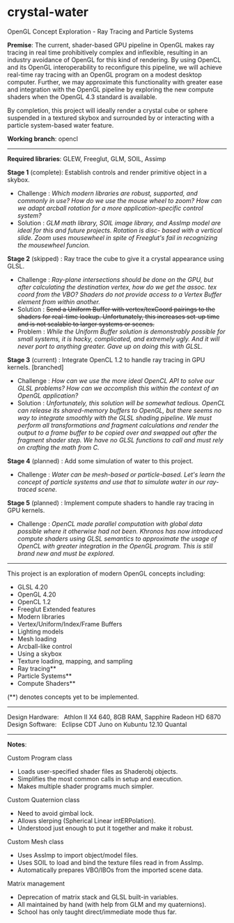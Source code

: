 crystal-water
=============

OpenGL Concept Exploration - Ray Tracing and Particle Systems

**Premise**: The current, shader-based GPU pipeline in OpenGL makes ray tracing
in real time prohibitively complex and inflexible, resulting in an industry
avoidance of OpenGL for this kind of rendering.  By using OpenCL and its
OpenGL interoperability to reconfigure this pipeline, we will achieve real-time
ray tracing with an OpenGL program on a modest desktop computer.  Further, we may
approximate this functionality with greater ease and integration with the OpenGL
pipeline by exploring the new compute shaders when the OpenGL 4.3 standard is available.

By completion, this project will ideally render a crystal cube or sphere
suspended in a textured skybox and surrounded by or interacting with a
particle system-based water feature.

**Working branch**: opencl

___

**Required libraries**: GLEW, Freeglut, GLM, SOIL, Assimp

**Stage 1** (complete): Establish controls and render primitive object in a skybox.  
 - Challenge : *Which modern libraries are robust, supported, and commonly
                        in use? How do we use the mouse wheel to zoom? How can we
                        adapt arcball rotation for a more application-specific
                        control system?*  
 - Solution : *GLM math library, SOIL image library, and AssImp model
                        are ideal for this and future projects. Rotation is disc-
                        based with a vertical slide. Zoom uses mousewheel in spite
                        of Freeglut's fail in recognizing the mousewheel funcion.*  

**Stage 2** (skipped) : Ray trace the cube to give it a crystal appearance using GLSL.  
 - Challenge : *Ray-plane intersections should be done on the GPU, but after
                        calculating the destination vertex, how do we get the assoc.
                        tex coord from the VBO?  Shaders do not provide access to a
                        Vertex Buffer element from within another.*  
 - Solution : ~~Send a Uniform Buffer with vertex/texCoord pairings to the
                        shaders for real-time lookup.  Unfortunately, this increases
                        set-up time and is not scalable to larger systems or scenes.~~  
 - Problem : *While the Uniform Buffer solution is demonstrably possible
                        for small systems, it is hacky, complicated, and extremely
                        ugly.  And it will never port to anything greater.  Gave up
                        on doing this with GLSL.*

**Stage 3** (current) : Integrate OpenCL 1.2 to handle ray tracing in GPU kernels. [branched]  
 - Challenge : *How can we use the more ideal OpenCL API to solve our GLSL
                        problems?  How can we accomplish this within the context of
                        an OpenGL application?*  
 - Solution : *Unfortunately, this solution will be somewhat tedious.  OpenCL
                        can release its shared-memory buffers to OpenGL, but there seems
                        no way to integrate smoothly with the GLSL shading pipeline. We
                        must perform all transformations and fragment calculations and
                        render the output to a frame buffer to be copied over and swapped
                        out after the fragment shader step. We have no GLSL functions to
                        call and must rely on crafting the math from C.*

**Stage 4** (planned) : Add some simulation of water to this project.  
 - Challenge : *Water can be mesh-based or particle-based. Let's learn the
                        concept of particle systems and use that to simulate water
                        in our ray-traced scene.*  

**Stage 5** (planned) : Implement compute shaders to handle ray tracing in GPU kernels.  
 - Challenge : *OpenCL made parallel computation with global data possible
                        where it otherwise had not been. Khronos has now introduced
                        compute shaders using GLSL semantics to approximate the usage
                        of OpenCL with greater integration in the OpenGL program. This
                        is still brand new and must be explored.*

___

This project is an exploration of modern OpenGL concepts including:
  - GLSL 4.20
  - OpenGL 4.20
  - OpenCL 1.2
  - Freeglut Extended features
  - Modern libraries
  - Vertex/Uniform/Index/Frame Buffers
  - Lighting models
  - Mesh loading
  - Arcball-like control
  - Using a skybox
  - Texture loading, mapping, and sampling
  - Ray tracing**
  - Particle Systems**
  - Compute Shaders**

(**) denotes concepts yet to be implemented.

___

Design Hardware: &nbsp; Athlon II X4 640, 8GB RAM, Sapphire Radeon HD 6870  
Design Software: &nbsp; Eclipse CDT Juno on Kubuntu 12.10 Quantal

___

**Notes**:

Custom Program class
  - Loads user-specified shader files as Shaderobj objects.
  - Simplifies the most common calls in setup and execution.
  - Makes multiple shader programs much simpler.

Custom Quaternion class
  - Need to avoid gimbal lock.
  - Allows slerping (Spherical Linear intERPolation).
  - Understood just enough to put it together and make it robust.

Custom Mesh class
  - Uses AssImp to import object/model files.
  - Uses SOIL to load and bind the texture files read in from AssImp.
  - Automatically prepares VBO/IBOs from the imported scene data.

Matrix management
  - Deprecation of matrix stack and GLSL built-in variables.
  - All maintained by hand (with help from GLM and my quaternions).
  - School has only taught direct/immediate mode thus far.
